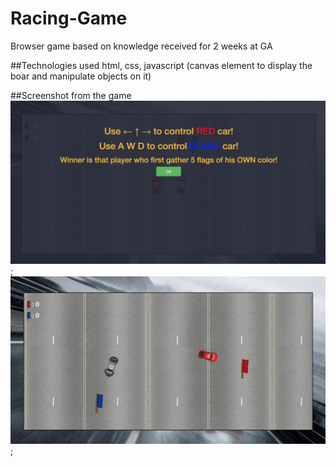 # Racing-Game
Browser game based on knowledge received for 2 weeks at GA

##Technologies used
html, css, javascript (canvas element to display the boar and manipulate objects on it)

##Screenshot from the game
![screenshot](imgs/loadScreen.png);
![screenshot](imgs/gameBoard.png);

